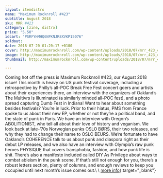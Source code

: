 ```yaml
---
layout: itemdistro
name: "Maximum Rocknroll #423"
subtitle: August 2018
sku: MRR #423
category: [zine, distro]
price: "5.50"
idcart: "PSRFYHMHQ6NPKNJR8XVKP15076"
soldout:
date: 2018-07-20 01:20:17 +0100
cover: http://maximumrocknroll.com/wp-content/uploads/2018/07/mrr_423_cvr.jpg
image: http://maximumrocknroll.com/wp-content/uploads/2018/07/mrr_423_cvr.jpg
thumbnail: http://maximumrocknroll.com/wp-content/uploads/2018/07/mrr_423_cvr.jpg

---
```


Coming hot off the press is Maximum Rocknroll #423, our August 2018 issue! This month is heavy on US punk festival coverage, including a retrospective by Philly’s all-POC Break Free Fest concert goers and artists about their experiences there, an interview with the organizers of Oakland’s The Multivrs Is Illuminated (a similarly minded all-POC fest), and a photo spread capturing Dumb Fest in Indiana! Want to hear about something besides festivals? You’re in luck. Prior to their hiatus, PMS from France spoke to us about their new EP, whether or not they’re a political band, and the state of punk in Paris. We have an interview with Oregon’s ABOLITIONIST, who tell all about their love of history and veganism. We look back at late-’70s Norwegian punks OSLO BØRS, their two releases, and why they had to change their name to OSLO BEURS. We’re fortunate to have Oakland’s COHERENCE talk to us about punk and diaspora right as their debut LP releases, and we also have an interview with Olympia’s raw punk heroes PHYSIQUE that covers transphobia, fashion, and how punk life is shit. There’s also a manifesto included called DIY As Privilege about ways to combat ableism in the punk scene. If that’s still not enough for you, there’s a robust letters section, plenty of columns, and enough reviews to keep you occupied until next month’s issue comes out.\\
\\
[more info](http://www.maximumrocknroll.com){:target="_blank"}